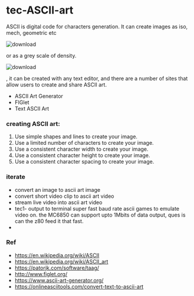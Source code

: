 # tec-ASCII-art

ASCII is digital code for characters generation. It can create images as iso, mech, geometric etc 

![download](https://user-images.githubusercontent.com/58069246/169634723-a84a6b11-3372-45b0-8d94-8cecae4530c0.png)

or as a grey scale of density. 

![download](https://user-images.githubusercontent.com/58069246/169634746-28e6fbfc-af49-4e16-8b91-8dce05d53833.jpg)



, it can be created with any text editor, and there are a number of sites that allow users to create and share ASCII art.
- ASCII Art Generator 
- FIGlet 
- Text ASCII Art

### creating ASCII art:
1. Use simple shapes and lines to create your image.
2. Use a limited number of characters to create your image.
3. Use a consistent character width to create your image.
4. Use a consistent character height to create your image.
5. Use a consistent character spacing to create your image.



### iterate
- convert an image to ascii art image
- convert short video clip to ascii art video
- stream live video into ascii art video
- tec1- output to terminal super fast baud rate ascii games to emulate video on. the MC6850 can support upto 1Mbits of data output, ques is can the z80 feed it that fast.
- 



### Ref
- https://en.wikipedia.org/wiki/ASCII
- https://en.wikipedia.org/wiki/ASCII_art
- https://patorjk.com/software/taag/
- http://www.figlet.org/
- https://www.ascii-art-generator.org/
- https://onlineasciitools.com/convert-text-to-ascii-art
 
